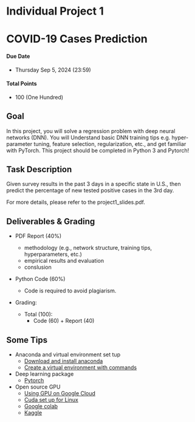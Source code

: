 # Individual Project 1
# COVID-19 Cases Prediction

#### Due Date
* Thursday Sep 5, 2024 (23:59)

#### Total Points
* 100 (One Hundred)

## Goal
In this project, you will solve a regression problem with deep neural networks (DNN). You will Understand basic DNN training tips e.g. hyper-parameter tuning, feature selection, regularization, etc., and get familiar with PyTorch. This project should be completed in Python 3 and Pytorch!

## Task Description
Given survey results in the past 3 days in a specific state in U.S., then predict the percentage of new tested positive cases in the 3rd day.

For more details, please refer to the project1_slides.pdf.

## Deliverables & Grading
* PDF Report (40%)
    * methodology (e.g., network structure, training tips, hyperparameters, etc.)
    * empirical results and evaluation
    * conslusion
    
* Python Code (60%)
    * Code is required to avoid plagiarism.
   
* Grading:
  * Total (100):
    * Code (60) + Report (40)

## Some Tips
* Anaconda and virtual environment set tup
   * [Download and install anaconda](https://www.anaconda.com/distribution/)
   * [Create a virtual environment with commands](https://conda.io/projects/conda/en/latest/user-guide/tasks/manage-environments.html#creating-an-environment-with-commands)
* Deep learning package
   * [Pytorch](https://pytorch.org/tutorials/)
* Open source GPU
   * [Using GPU on Google Cloud](https://github.com/yanhuata/DS504CS586-S20/blob/master/project2/keras_tutorial.ipynb)
   * [Cuda set up for Linux](https://docs.google.com/document/d/1rioVwqvZCbn58a_5wqs5aT3YbRsiPXs9KmIuYhmM1gY/edit?usp=sharing)
   * [Google colab](https://colab.research.google.com/notebooks/gpu.ipynb)
   * [Kaggle](https://www.kaggle.com/dansbecker/running-kaggle-kernels-with-a-gpu)


